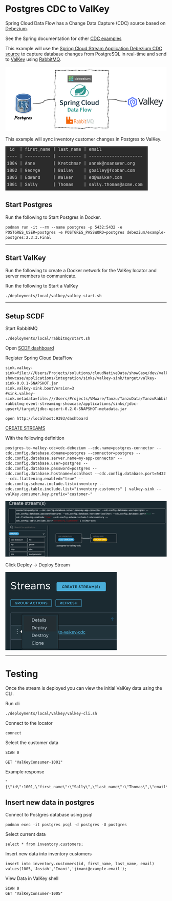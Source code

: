 # Postgres CDC to ValKey

Spring Cloud Data Flow has a Change Data Capture (CDC) source based on [Debezium](https://debezium.io/documentation/reference/stable/connectors/index.html).

See the Spring documentation for other [CDC examples](https://spring.io/blog/2020/12/14/case-study-change-data-capture-cdc-analysis-with-cdc-debezium-source-and-analytics-sink-in-real-time)

This example will use the [Spring Cloud Stream Application Debezium CDC source](https://docs.spring.io/stream-applications/docs/current/reference/html/#spring-cloud-stream-modules-debezium-source)
to capture database changes from PostgreSQL in real-time and send to [ValKey](https://valkey.io/) using [RabbitMQ](http://rabbbitmq.com).

![cdc-valkey-architecture.png](img/cdc-valkey-architecture.png)

This example will sync inventory customer changes in Postgres to ValKey.

![postgres-inventory.png](img/postgres-inventory.png)

## Start Postgres

Run the following to Start Postgres in Docker.

```shell
podman run -it --rm --name postgres -p 5432:5432 -e POSTGRES_USER=postgres -e POSTGRES_PASSWORD=postgres debezium/example-postgres:2.3.3.Final
```

-------------------

## Start ValKey

Run the following to create a Docker network for the ValKey locator and server members to communicate.


Run the following to Start a ValKey

```shell
./deployments/local/valkey/valkey-start.sh
```

------------------

## Setup SCDF

Start RabbitMQ

```shell
./deployments/local/rabbitmq/start.sh
```


Open [SCDF dashboard](http://localhost:9393/dashboard)


Register Spring Cloud DataFlow

```properties
sink.valkey-sink=file:///Users/Projects/solutions/cloudNativeData/showCase/dev/valkey-showcase/applications/integration/sinks/valkey-sink/target/valkey-sink-0.0.1-SNAPSHOT.jar
sink.valkey-sink.bootVersion=3
#sink.valkey-sink.metadata=file:///Users/Projects/VMware/Tanzu/TanzuData/TanzuRabbitMQ/dev/tanzu-rabbitmq-event-streaming-showcase/applications/sinks/jdbc-upsert/target/jdbc-upsert-0.2.0-SNAPSHOT-metadata.jar
```


```shell
open http://localhost:9393/dashboard
```



[CREATE STREAMS](http://localhost:9393/dashboard/index.html#/streams/list)

With the following definition

```shell
postgres-to-valkey-cdc=cdc-debezium --cdc.name=postgres-connector --cdc.config.database.dbname=postgres --connector=postgres --cdc.config.database.server.name=my-app-connector --cdc.config.database.user=postgres --cdc.config.database.password=postgres --cdc.config.database.hostname=localhost --cdc.config.database.port=5432 --cdc.flattening.enabled="true" --cdc.config.schema.include.list=inventory --cdc.config.table.include.list="inventory.customers" | valkey-sink --valKey.consumer.key.prefix="customer-"
```
![scdf-stream.png](img/scdf-stream.png)

Click Deploy -> Deploy Stream

![scdf-deploy.png](img/scdf-deploy.png)

--------------
# Testing

Once the stream is deployed you can view the initial ValKey data using the CLI.

Run cli

```shell
./deployments/local/valkey/valkey-cli.sh
```

Connect to the locator
```shell
connect
```

Select the customer data

```shell
SCAN 0
```

```shell
GET "ValKeyConsumer-1001"
```

Example response

```shell
"{\"id\":1001,\"first_name\":\"Sally\",\"last_name\":\"Thomas\",\"email\":\"sally.thomas@acme.com\"}"
```


## Insert new data in postgres

Connect to Postgres database using psql

```shell
podman exec -it postgres psql -d postgres -U postgres
```

Select current data

```shell
select * from inventory.customers;
```

Insert new data into inventory customers

```shell
insert into inventory.customers(id, first_name, last_name, email)
values(1005,'Josiah','Imani','jimani@example.email');
```


View Data in ValKey  shell

```shell
SCAN 0
GET "ValKeyConsumer-1005"
```